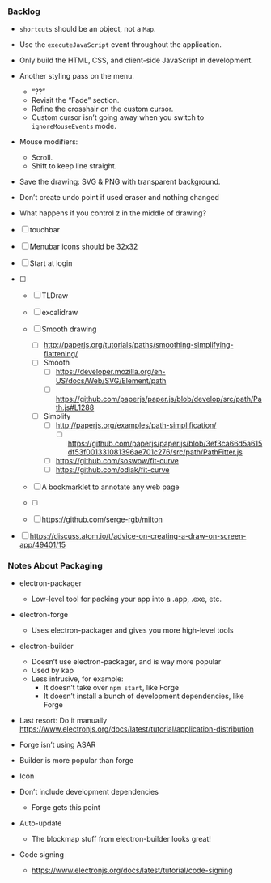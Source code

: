 ### Backlog

- `shortcuts` should be an object, not a `Map`.

- Use the `executeJavaScript` event throughout the application.
- Only build the HTML, CSS, and client-side JavaScript in development.

- Another styling pass on the menu.
  - “??”
  - Revisit the “Fade” section.
  - Refine the crosshair on the custom cursor.
  - Custom cursor isn’t going away when you switch to `ignoreMouseEvents` mode.
- Mouse modifiers:
  - Scroll.
  - Shift to keep line straight.
- Save the drawing: SVG & PNG with transparent background.

- Don’t create undo point if used eraser and nothing changed
- What happens if you control z in the middle of drawing?

- [ ] touchbar
- [ ] Menubar icons should be 32x32
- [ ] Start at login

- [ ] 
    - [ ] TLDraw
    - [ ] excalidraw
    - [ ] Smooth drawing
        - [ ] http://paperjs.org/tutorials/paths/smoothing-simplifying-flattening/
        - [ ] Smooth
            - [ ] https://developer.mozilla.org/en-US/docs/Web/SVG/Element/path
            - [ ] https://github.com/paperjs/paper.js/blob/develop/src/path/Path.js#L1288
        - [ ] Simplify
            - [ ] http://paperjs.org/examples/path-simplification/
                - [ ] https://github.com/paperjs/paper.js/blob/3ef3ca66d5a615df53f001331081396ae701c276/src/path/PathFitter.js
            - [ ] https://github.com/soswow/fit-curve
            - [ ] https://github.com/odiak/fit-curve
    - [ ] A bookmarklet to annotate any web page


    - [ ] 
    - [ ] https://github.com/serge-rgb/milton
- [ ] https://discuss.atom.io/t/advice-on-creating-a-draw-on-screen-app/49401/15

### Notes About Packaging

- electron-packager
  - Low-level tool for packing your app into a .app, .exe, etc.
- electron-forge
  - Uses electron-packager and gives you more high-level tools
- electron-builder
  - Doesn’t use electron-packager, and is way more popular
  - Used by kap
  - Less intrusive, for example:
    - It doesn’t take over `npm start`, like Forge
    - It doesn’t install a bunch of development dependencies, like Forge

- Last resort: Do it manually https://www.electronjs.org/docs/latest/tutorial/application-distribution

- Forge isn’t using ASAR

- Builder is more popular than forge

- Icon
- Don’t include development dependencies
  - Forge gets this point
- Auto-update
  - The blockmap stuff from electron-builder looks great!
- Code signing
  - https://www.electronjs.org/docs/latest/tutorial/code-signing
